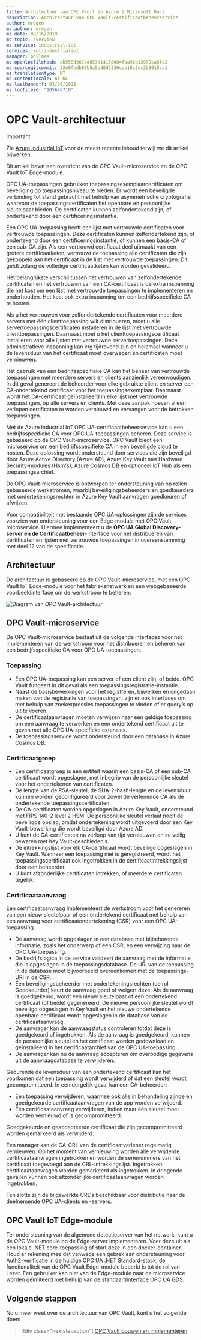 ```yaml
---
title: Architectuur van OPC Vault in Azure | Microsoft Docs
description: Architectuur van OPC Vault-certificaatbeheerservice
author: mregen
ms.author: mregen
ms.date: 08/16/2019
ms.topic: overview
ms.service: industrial-iot
services: iot-industrialiot
manager: philmea
ms.openlocfilehash: eb558d967ad657d14158684fba92b13979ea5fe2
ms.sourcegitcommit: 32e0fedb80b5a5ed0d2336cea18c3ec3b5015ca1
ms.translationtype: MT
ms.contentlocale: nl-NL
ms.lasthandoff: 03/30/2021
ms.locfileid: "105646710"
---
```

# <a name="opc-vault-architecture"></a>OPC Vault-architectuur

> [!IMPORTANT]
> Zie [Azure Industrial IoT](https://azure.github.io/Industrial-IoT/) voor de meest recente inhoud terwijl we dit artikel bijwerken.

Dit artikel bevat een overzicht van de OPC Vault-microservice en de OPC Vault IoT Edge-module.

OPC UA-toepassingen gebruiken toepassingsexemplaarcertificaten om beveiliging op toepassingsniveau te bieden. Er wordt een beveiligde verbinding tot stand gebracht met behulp van asymmetrische cryptografie waarvoor de toepassingscertificaten het openbare en persoonlijke sleutelpaar bieden. De certificaten kunnen zelfondertekend zijn, of ondertekend door een certificeringsinstantie.

Een OPC UA-toepassing heeft een lijst met vertrouwde certificaten voor vertrouwde toepassingen. Deze certificaten kunnen zelfondertekend zijn, of ondertekend door een certificeringsinstantie, of kunnen een basis-CA of een sub-CA zijn. Als een vertrouwd certificaat deel uitmaakt van een grotere certificaatketen, vertrouwt de toepassing alle certificaten die zijn gekoppeld aan het certificaat in de lijst met vertrouwde toepassingen. Dit geldt zolang de volledige certificaatketen kan worden gevalideerd.

Het belangrijkste verschil tussen het vertrouwen van zelfondertekende certificaten en het vertrouwen van een CA-certificaat is de extra inspanning die het kost om een lijst met vertrouwde toepassingen te implementeren en onderhouden. Het kost ook extra inspanning om een bedrijfsspecifieke CA te hosten. 

Als u het vertrouwen voor zelfondertekende certificaten voor meerdere servers met één clienttoepassing wilt distribueren, moet u alle servertoepassingscertificaten installeren in de lijst met vertrouwde clienttoepassingen. Daarnaast moet u het clienttoepassingscertificaat installeren voor alle lijsten met vertrouwde servertoepassingen. Deze administratieve inspanning kan erg tijdrovend zijn en helemaal wanneer u de levensduur van het certificaat moet overwegen en certificaten moet vernieuwen.

Het gebruik van een bedrijfsspecifieke CA kan het beheer van vertrouwde toepassingen met meerdere servers en clients aanzienlijk vereenvoudigen. In dit geval genereert de beheerder voor elke gebruikte client en server een CA-ondertekend certificaat voor het toepassingsexemplaar. Daarnaast wordt het CA-certificaat geïnstalleerd in elke lijst met vertrouwde toepassingen, op alle servers en clients. Met deze aanpak hoeven alleen verlopen certificaten te worden vernieuwd en vervangen voor de betrokken toepassingen.

Met de Azure Industrial IoT OPC UA-certificaatbeheerservice kan u een bedrijfsspecifieke CA voor OPC UA-toepassingen beheren. Deze service is gebaseerd op de OPC Vault-microservice. OPC Vault biedt een microservice om een bedrijfsspecifieke CA in een beveiligde cloud te hosten. Deze oplossing wordt ondersteund door services die zijn beveiligd door Azure Active Directory (Azure AD), Azure Key Vault met Hardware Security-modules (Hsm's), Azure Cosmos DB en optioneel IoT Hub als een toepassingsarchief.

De OPC Vault-microservice is ontworpen ter ondersteuning van op rollen gebaseerde werkstromen, waarbij beveiligingsbeheerders en goedkeurders met ondertekeningsrechten in Azure Key Vault aanvragen goedkeuren of afwijzen.

Voor compatibiliteit met bestaande OPC UA-oplossingen zijn de services voorzien van ondersteuning voor een Edge-module met OPC Vault-microservice. Hiermee implementeert u de **OPC UA Global Discovery-server en de Certificaatbeheer**-interface voor het distribueren van certificaten en lijsten met vertrouwde toepassingen in overeenstemming met deel 12 van de specificatie. 


## <a name="architecture"></a>Architectuur

De architectuur is gebaseerd op de OPC Vault-microservice, met een OPC Vault IoT Edge-module voor het fabrieksnetwerk en een webgebaseerde voorbeeldinterface om de werkstroom te beheren:

![Diagram van OPC Vault-architectuur](media/overview-opc-vault-architecture/opc-vault.png)

## <a name="opc-vault-microservice"></a>OPC Vault-microservice

De OPC Vault-microservice bestaat uit de volgende interfaces voor het implementeren van de werkstroom voor het distribueren en beheren van een bedrijfsspecifieke CA voor OPC UA-toepassingen.

### <a name="application"></a>Toepassing 
- Een OPC UA-toepassing kan een server of een client zijn, of beide. OPC Vault fungeert in dit geval als een toepassingsregistratie-instantie. 
- Naast de basisbewerkingen voor het registreren, bijwerken en ongedaan maken van de registratie van toepassingen, zijn er ook interfaces om met behulp van zoekexpressies toepassingen te vinden of er query’s op uit te voeren. 
- De certificaataanvragen moeten verwijzen naar een geldige toepassing om een aanvraag te verwerken en een ondertekend certificaat uit te geven met alle OPC UA-specifieke extensies. 
- De toepassingsservice wordt ondersteund door een database in Azure Cosmos DB.

### <a name="certificate-group"></a>Certificaatgroep
- Een certificaatgroep is een entiteit waarin een basis-CA of een sub-CA certificaat wordt opgeslagen, met inbegrip van de persoonlijke sleutel voor het ondertekenen van certificaten. 
- De lengte van de RSA-sleutel, de SHA-2-hash-lengte en de levensduur kunnen worden geconfigureerd voor zowel de verlenende CA als de ondertekende toepassingscertificaten. 
- De CA-certificaten worden opgeslagen in Azure Key Vault, ondersteund met FIPS 140-2 level 2 HSM. De persoonlijke sleutel verlaat nooit de beveiligde opslag, omdat ondertekening wordt uitgevoerd door een Key Vault-bewerking die wordt beveiligd door Azure AD. 
- U kunt de CA-certificaten na verloop van tijd vernieuwen en ze veilig bewaren met Key Vault-geschiedenis. 
- De intrekkingslijst voor elk CA-certificaat wordt beveiligd opgeslagen in Key Vault. Wanneer een toepassing niet is geregistreerd, wordt het toepassingscertificaat ook ingetrokken in de certificaatintrekkingslijst door een beheerder.
- U kunt afzonderlijke certificaten intrekken, of meerdere certificaten tegelijk.

### <a name="certificate-request"></a>Certificaataanvraag
Een certificaataanvraag implementeert de werkstroom voor het genereren van een nieuw sleutelpaar of een ondertekend certificaat met behulp van een aanvraag voor certificaatondertekening (CSR) voor een OPC UA-toepassing. 
- De aanvraag wordt opgeslagen in een database met bijbehorende informatie, zoals het onderwerp of een CSR, en een verwijzing naar de OPC UA-toepassing. 
- De bedrijfslogica in de service valideert de aanvraag met de informatie die is opgeslagen in de toepassingsdatabase. De URI van de toepassing in de database moet bijvoorbeeld overeenkomen met de toepassings-URI in de CSR.
- Een beveiligingsbeheerder met ondertekeningsrechten (de rol Goedkeurder) keurt de aanvraag goed of weigert deze. Als de aanvraag is goedgekeurd, wordt een nieuw sleutelpaar of een ondertekend certificaat (of beide) gegenereerd. De nieuwe persoonlijke sleutel wordt beveiligd opgeslagen in Key Vault en het nieuwe ondertekende openbare certificaat wordt opgeslagen in de database van de certificaataanvraag.
- De aanvrager kan de aanvraagstatus controleren totdat deze is goedgekeurd of ingetrokken. Als de aanvraag is goedgekeurd, kunnen de persoonlijke sleutel en het certificaat worden gedownload en geïnstalleerd in het certificaatarchief van de OPC UA-toepassing.
- De aanvrager kan nu de aanvraag accepteren om overbodige gegevens uit de aanvraagdatabase te verwijderen. 

Gedurende de levensduur van een ondertekend certificaat kan het voorkomen dat een toepassing wordt verwijderd of dat een sleutel wordt gecompromitteerd. In een dergelijk geval kan een CA-beheerder:
- Een toepassing verwijderen, waarmee ook alle in behandeling zijnde en goedgekeurde certificaataanvragen van de app worden verwijderd. 
- Eén certificaataanvraag verwijderen, indien maar één sleutel moet worden vernieuwd of is gecompromitteerd.

Goedgekeurde en geaccepteerde certificaat die zijn gecompromitteerd worden gemarkeerd als verwijderd.

Een manager kan de CA-CRL van de certificaatverlener regelmatig vernieuwen. Op het moment van vernieuwing worden alle verwijderde certificaataanvragen ingetrokken en worden de serienummers van het certificaat toegevoegd aan de CRL-intrekkingslijst. Ingetrokken certificaataanvragen worden gemarkeerd als ingetrokken. In dringende gevallen kunnen ook afzonderlijke certificaataanvragen worden ingetrokken.

Ten slotte zijn de bijgewerkte CRL's beschikbaar voor distributie naar de deelnemende OPC UA-clients en -servers.

## <a name="opc-vault-iot-edge-module"></a>OPC Vault IoT Edge-module
Ter ondersteuning van de algemene detectieserver van het netwerk, kunt u de OPC Vault-module op de Edge-server implementeren. Voer deze uit als een lokale .NET core-toepassing of start deze in een docker-container. Houd er rekening mee dat vanwege een gebrek aan ondersteuning voor Auth2-verificatie in de huidige OPC UA .NET Standard-stack, de functionaliteit van de OPC Vault Edge-module beperkt is tot de rol van Lezer. Een gebruiker kan niet van de Edge-module naar de microservice worden geïmiteerd met behulp van de standaardinterface OPC UA GDS.

## <a name="next-steps"></a>Volgende stappen

Nu u meer weet over de architectuur van OPC Vault, kunt u het volgende doen:

> [!div class="nextstepaction"]
> [OPC Vault bouwen en implementeren](howto-opc-vault-deploy.md)
